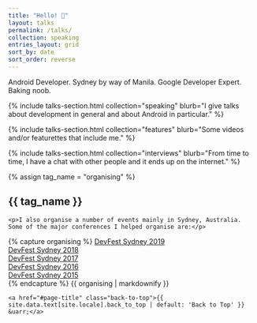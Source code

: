 ```yaml
---
title: "Hello! 👋"
layout: talks
permalink: /talks/
collection: speaking
entries_layout: grid
sort_by: date
sort_order: reverse
---
```

Android Developer. Sydney by way of Manila. Google Developer Expert. Baking noob.

{% include talks-section.html collection="speaking" blurb="I give talks about development in general and about Android in particular." %}

{% include talks-section.html collection="features" blurb="Some videos and/or featurettes that include me." %}

{% include talks-section.html collection="interviews" blurb="From time to time, I have a chat with other people and it ends up on the internet." %}


{% assign tag_name = "organising" %}
<section id="{{ tag_name | slugify | downcase }}" class="taxonomy-section">
  <h2 class="taxonomy-title">{{ tag_name }}</h2>

    <p>I also organise a number of events mainly in Sydney, Australia. Some of the major conferences I helped organise are:</p>
   
  {% capture organising %}
  [DevFest Sydney 2019](http://devfest.org.au/)  
  [DevFest Sydney 2018](http://2018.devfest.org.au/)  
  [DevFest Sydney 2017](http://2017.devfest.org.au/)  
  [DevFest Sydney 2016](http://2016.devfest.org.au/)  
  [DevFest Sydney 2015](http://2015.devfest.org.au/)  
  {% endcapture %}
  {{ organising | markdownify }}


    <a href="#page-title" class="back-to-top">{{ site.data.text[site.locale].back_to_top | default: 'Back to Top' }} &uarr;</a>
</section>

   